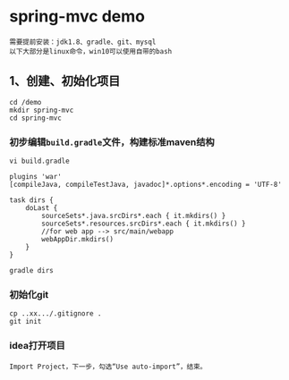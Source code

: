 # spring-mvc demo
    需要提前安装：jdk1.8、gradle、git、mysql
    以下大部分是linux命令，win10可以使用自带的bash

## 1、创建、初始化项目
    cd /demo
    mkdir spring-mvc
    cd spring-mvc

### 初步编辑`build.gradle`文件，构建标准maven结构
    vi build.gradle

    plugins 'war'
    [compileJava, compileTestJava, javadoc]*.options*.encoding = 'UTF-8'

    task dirs {
        doLast {
            sourceSets*.java.srcDirs*.each { it.mkdirs() }
            sourceSets*.resources.srcDirs*.each { it.mkdirs() }
            //for web app --> src/main/webapp
            webAppDir.mkdirs()
        }
    }

    gradle dirs
### 初始化git
    cp ..xx.../.gitignore .
    git init

### idea打开项目
    Import Project，下一步，勾选“Use auto-import”，结束。
